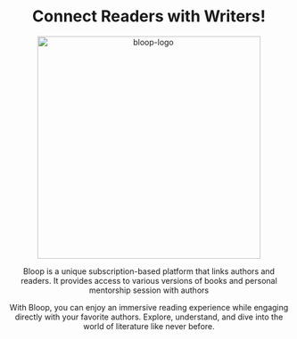 <div align="center">

  <h1>Connect Readers with Writers!</h1>

  <img src="https://github.com/Bloopdotgg/.github/assets/64713734/626865d8-0989-4f91-8c10-d9843535e623" alt="bloop-logo" width="400"> </n>
  
   <p> Bloop is a unique subscription-based platform that links authors and readers. It provides access to various versions of books and personal mentorship session with authors
    
With Bloop, you can enjoy an immersive reading experience while engaging directly with your favorite authors. Explore, understand, and dive into the world of literature like never before.
   </p>
  
 </div>

